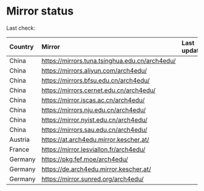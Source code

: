 <script src="./time.js"></script>
# Mirror status
Last check: <script type="text/javascript">localize(1710886602.383098);</script>

|Country|Mirror|Last update|
|:------|:-----|:----------|
|China|https://mirrors.tuna.tsinghua.edu.cn/arch4edu/|<script type="text/javascript">localize(1710872950);</script>|
|China|https://mirrors.aliyun.com/arch4edu/|<script type="text/javascript">localize(1710829967);</script>|
|China|https://mirrors.bfsu.edu.cn/arch4edu/|<script type="text/javascript">localize(1710872950);</script>|
|China|https://mirrors.cernet.edu.cn/arch4edu/|<script type="text/javascript">localize(1710829967);</script>|
|China|https://mirror.iscas.ac.cn/arch4edu/|<script type="text/javascript">localize(1710829967);</script>|
|China|https://mirrors.nju.edu.cn/arch4edu/|<script type="text/javascript">localize(1710786591);</script>|
|China|https://mirror.nyist.edu.cn/arch4edu/|<script type="text/javascript">localize(1710872950);</script>|
|China|https://mirrors.sau.edu.cn/arch4edu/|<script type="text/javascript">localize(1710872950);</script>|
|Austria|https://at.arch4edu.mirror.kescher.at/|<script type="text/javascript">localize(1710872950);</script>|
|France|https://mirror.lesviallon.fr/arch4edu/|<script type="text/javascript">localize(1710829967);</script>|
|Germany|https://pkg.fef.moe/arch4edu/|<script type="text/javascript">localize(1710872950);</script>|
|Germany|https://de.arch4edu.mirror.kescher.at/|<script type="text/javascript">localize(1710872950);</script>|
|Germany|https://mirror.sunred.org/arch4edu/|<script type="text/javascript">localize(1710872950);</script>|

<script src="./tablefilter/tablefilter.js"></script>
<script src="./table.js"></script>